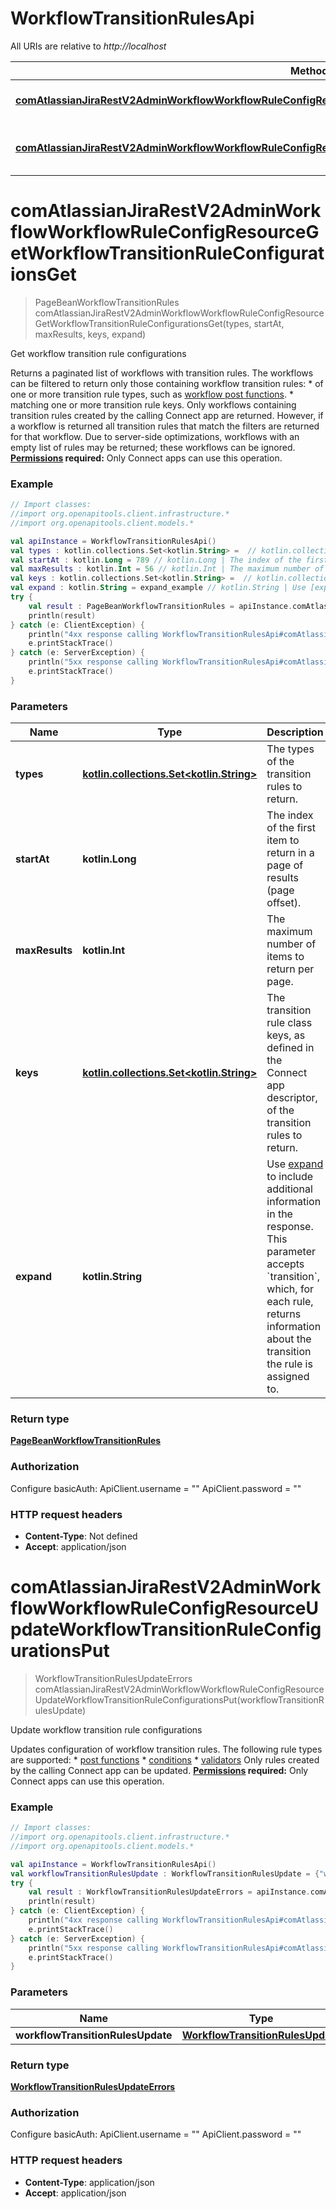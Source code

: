 # WorkflowTransitionRulesApi

All URIs are relative to *http://localhost*

Method | HTTP request | Description
------------- | ------------- | -------------
[**comAtlassianJiraRestV2AdminWorkflowWorkflowRuleConfigResourceGetWorkflowTransitionRuleConfigurationsGet**](WorkflowTransitionRulesApi.md#comAtlassianJiraRestV2AdminWorkflowWorkflowRuleConfigResourceGetWorkflowTransitionRuleConfigurationsGet) | **GET** /rest/api/3/workflow/rule/config | Get workflow transition rule configurations
[**comAtlassianJiraRestV2AdminWorkflowWorkflowRuleConfigResourceUpdateWorkflowTransitionRuleConfigurationsPut**](WorkflowTransitionRulesApi.md#comAtlassianJiraRestV2AdminWorkflowWorkflowRuleConfigResourceUpdateWorkflowTransitionRuleConfigurationsPut) | **PUT** /rest/api/3/workflow/rule/config | Update workflow transition rule configurations


<a name="comAtlassianJiraRestV2AdminWorkflowWorkflowRuleConfigResourceGetWorkflowTransitionRuleConfigurationsGet"></a>
# **comAtlassianJiraRestV2AdminWorkflowWorkflowRuleConfigResourceGetWorkflowTransitionRuleConfigurationsGet**
> PageBeanWorkflowTransitionRules comAtlassianJiraRestV2AdminWorkflowWorkflowRuleConfigResourceGetWorkflowTransitionRuleConfigurationsGet(types, startAt, maxResults, keys, expand)

Get workflow transition rule configurations

Returns a paginated list of workflows with transition rules. The workflows can be filtered to return only those containing workflow transition rules:   *  of one or more transition rule types, such as [workflow post functions](https://developer.atlassian.com/cloud/jira/platform/modules/workflow-post-function/).  *  matching one or more transition rule keys.  Only workflows containing transition rules created by the calling Connect app are returned. However, if a workflow is returned all transition rules that match the filters are returned for that workflow.  Due to server-side optimizations, workflows with an empty list of rules may be returned; these workflows can be ignored.  **[Permissions](#permissions) required:** Only Connect apps can use this operation.

### Example
```kotlin
// Import classes:
//import org.openapitools.client.infrastructure.*
//import org.openapitools.client.models.*

val apiInstance = WorkflowTransitionRulesApi()
val types : kotlin.collections.Set<kotlin.String> =  // kotlin.collections.Set<kotlin.String> | The types of the transition rules to return.
val startAt : kotlin.Long = 789 // kotlin.Long | The index of the first item to return in a page of results (page offset).
val maxResults : kotlin.Int = 56 // kotlin.Int | The maximum number of items to return per page.
val keys : kotlin.collections.Set<kotlin.String> =  // kotlin.collections.Set<kotlin.String> | The transition rule class keys, as defined in the Connect app descriptor, of the transition rules to return.
val expand : kotlin.String = expand_example // kotlin.String | Use [expand](#expansion) to include additional information in the response. This parameter accepts `transition`, which, for each rule, returns information about the transition the rule is assigned to.
try {
    val result : PageBeanWorkflowTransitionRules = apiInstance.comAtlassianJiraRestV2AdminWorkflowWorkflowRuleConfigResourceGetWorkflowTransitionRuleConfigurationsGet(types, startAt, maxResults, keys, expand)
    println(result)
} catch (e: ClientException) {
    println("4xx response calling WorkflowTransitionRulesApi#comAtlassianJiraRestV2AdminWorkflowWorkflowRuleConfigResourceGetWorkflowTransitionRuleConfigurationsGet")
    e.printStackTrace()
} catch (e: ServerException) {
    println("5xx response calling WorkflowTransitionRulesApi#comAtlassianJiraRestV2AdminWorkflowWorkflowRuleConfigResourceGetWorkflowTransitionRuleConfigurationsGet")
    e.printStackTrace()
}
```

### Parameters

Name | Type | Description  | Notes
------------- | ------------- | ------------- | -------------
 **types** | [**kotlin.collections.Set&lt;kotlin.String&gt;**](kotlin.String.md)| The types of the transition rules to return. | [enum: postfunction, condition, validator]
 **startAt** | **kotlin.Long**| The index of the first item to return in a page of results (page offset). | [optional] [default to 0]
 **maxResults** | **kotlin.Int**| The maximum number of items to return per page. | [optional] [default to 10]
 **keys** | [**kotlin.collections.Set&lt;kotlin.String&gt;**](kotlin.String.md)| The transition rule class keys, as defined in the Connect app descriptor, of the transition rules to return. | [optional]
 **expand** | **kotlin.String**| Use [expand](#expansion) to include additional information in the response. This parameter accepts &#x60;transition&#x60;, which, for each rule, returns information about the transition the rule is assigned to. | [optional]

### Return type

[**PageBeanWorkflowTransitionRules**](PageBeanWorkflowTransitionRules.md)

### Authorization


Configure basicAuth:
    ApiClient.username = ""
    ApiClient.password = ""

### HTTP request headers

 - **Content-Type**: Not defined
 - **Accept**: application/json

<a name="comAtlassianJiraRestV2AdminWorkflowWorkflowRuleConfigResourceUpdateWorkflowTransitionRuleConfigurationsPut"></a>
# **comAtlassianJiraRestV2AdminWorkflowWorkflowRuleConfigResourceUpdateWorkflowTransitionRuleConfigurationsPut**
> WorkflowTransitionRulesUpdateErrors comAtlassianJiraRestV2AdminWorkflowWorkflowRuleConfigResourceUpdateWorkflowTransitionRuleConfigurationsPut(workflowTransitionRulesUpdate)

Update workflow transition rule configurations

Updates configuration of workflow transition rules. The following rule types are supported:   *  [post functions](https://developer.atlassian.com/cloud/jira/platform/modules/workflow-post-function/)  *  [conditions](https://developer.atlassian.com/cloud/jira/platform/modules/workflow-condition/)  *  [validators](https://developer.atlassian.com/cloud/jira/platform/modules/workflow-validator/)  Only rules created by the calling Connect app can be updated.  **[Permissions](#permissions) required:** Only Connect apps can use this operation.

### Example
```kotlin
// Import classes:
//import org.openapitools.client.infrastructure.*
//import org.openapitools.client.models.*

val apiInstance = WorkflowTransitionRulesApi()
val workflowTransitionRulesUpdate : WorkflowTransitionRulesUpdate = {"workflows":[{"postFunctions":[{"configuration":{"value":"{ \"color\": \"red\" }"},"id":"b4d6cbdc-59f5-11e9-8647-d663bd873d93"}],"validators":[{"configuration":{"value":"{ \"shape\": \"square\" }"},"id":"11e9-59f5-b4d6cbdc-8647-d663bd873d93"}],"conditions":[{"configuration":{"value":"{ \"size\": \"medium\" }"},"id":"d663bd873d93-59f5-11e9-8647-b4d6cbdc"}],"workflowId":{"draft":false,"name":"My Workflow name"}}]} // WorkflowTransitionRulesUpdate | 
try {
    val result : WorkflowTransitionRulesUpdateErrors = apiInstance.comAtlassianJiraRestV2AdminWorkflowWorkflowRuleConfigResourceUpdateWorkflowTransitionRuleConfigurationsPut(workflowTransitionRulesUpdate)
    println(result)
} catch (e: ClientException) {
    println("4xx response calling WorkflowTransitionRulesApi#comAtlassianJiraRestV2AdminWorkflowWorkflowRuleConfigResourceUpdateWorkflowTransitionRuleConfigurationsPut")
    e.printStackTrace()
} catch (e: ServerException) {
    println("5xx response calling WorkflowTransitionRulesApi#comAtlassianJiraRestV2AdminWorkflowWorkflowRuleConfigResourceUpdateWorkflowTransitionRuleConfigurationsPut")
    e.printStackTrace()
}
```

### Parameters

Name | Type | Description  | Notes
------------- | ------------- | ------------- | -------------
 **workflowTransitionRulesUpdate** | [**WorkflowTransitionRulesUpdate**](WorkflowTransitionRulesUpdate.md)|  |

### Return type

[**WorkflowTransitionRulesUpdateErrors**](WorkflowTransitionRulesUpdateErrors.md)

### Authorization


Configure basicAuth:
    ApiClient.username = ""
    ApiClient.password = ""

### HTTP request headers

 - **Content-Type**: application/json
 - **Accept**: application/json

